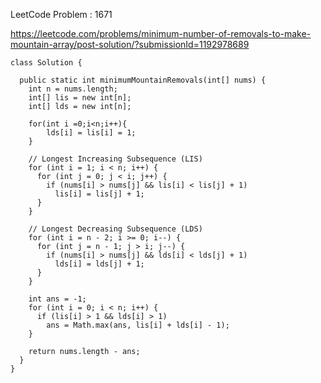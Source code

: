 LeetCode Problem : 1671

https://leetcode.com/problems/minimum-number-of-removals-to-make-mountain-array/post-solution/?submissionId=1192978689

```
class Solution {

  public static int minimumMountainRemovals(int[] nums) {
    int n = nums.length;
    int[] lis = new int[n];
    int[] lds = new int[n];

    for(int i =0;i<n;i++){
        lds[i] = lis[i] = 1;
    }

    // Longest Increasing Subsequence (LIS)
    for (int i = 1; i < n; i++) {
      for (int j = 0; j < i; j++) {
        if (nums[i] > nums[j] && lis[i] < lis[j] + 1)
          lis[i] = lis[j] + 1;
      }
    }

    // Longest Decreasing Subsequence (LDS)
    for (int i = n - 2; i >= 0; i--) {
      for (int j = n - 1; j > i; j--) {
        if (nums[i] > nums[j] && lds[i] < lds[j] + 1)
          lds[i] = lds[j] + 1;
      }
    }

    int ans = -1;
    for (int i = 0; i < n; i++) {
      if (lis[i] > 1 && lds[i] > 1)
        ans = Math.max(ans, lis[i] + lds[i] - 1);
    }

    return nums.length - ans;
  }
}
```
